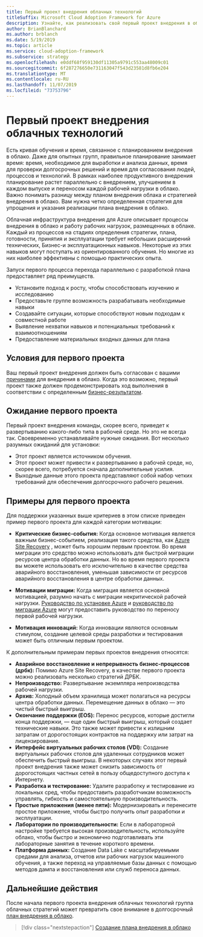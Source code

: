 ```yaml
---
title: Первый проект внедрения облачных технологий
titleSuffix: Microsoft Cloud Adoption Framework for Azure
description: Узнайте, как реализовать свой первый проект внедрения в облако.
author: BrianBlanchard
ms.author: brblanch
ms.date: 5/19/2019
ms.topic: article
ms.service: cloud-adoption-framework
ms.subservice: strategy
ms.openlocfilehash: e0ddf68f959130df11305a9791c553aa48009c01
ms.sourcegitcommit: 6f287276650e731163047f543d23581d8fb6e204
ms.translationtype: MT
ms.contentlocale: ru-RU
ms.lasthandoff: 11/07/2019
ms.locfileid: "73753796"
---
```

<!-- markdownlint-disable MD026 -->

# <a name="first-cloud-adoption-project"></a>Первый проект внедрения облачных технологий

Есть кривая обучения и время, связанное с планированием внедрения в облако. Даже для опытных групп, правильное планирование занимает время: время, необходимое для выработки и анализа данных, время для проверки долгосрочных решений и время для согласования людей, процессов и технологий. В рамках наиболее продуктивного внедрения планирование растет параллельно с внедрением, улучшением в каждом выпуске и переносом каждой рабочей нагрузки в облако. Важно понимать разницу между планом внедрения облака и стратегией внедрения в облако. Вам нужна четко определенная стратегия для упрощения и указания реализации плана внедрения в облако.

Облачная инфраструктура внедрения для Azure описывает процессы внедрения в облако и работу рабочих нагрузок, размещенных в облаке. Каждый из процессов на стадиях определения стратегии, плана, готовности, принятия и эксплуатации требует небольших расширений технических, Бизнес-и эксплуатационных навыков. Некоторые из этих навыков могут поступать из ориентированного обучения. Но многие из них наиболее эффективны с помощью практических опыта.

Запуск первого процесса перехода параллельно с разработкой плана предоставляет ряд преимуществ.

- Установите подход к росту, чтобы способствовать изучению и исследованию
- Предоставьте группе возможность разрабатывать необходимые навыки
- Создавайте ситуации, которые способствуют новым подходам к совместной работе
- Выявление нехватки навыков и потенциальных требований к взаимоотношениям
- Предоставление материальных входных данных для плана

## <a name="first-project-criteria"></a>Условия для первого проекта

Ваш первый проект внедрения должен быть согласован с вашими [причинами](./motivations.md) для внедрения в облако. Когда это возможно, первый проект также должен продемонстрировать ход выполнения в соответствии с определенным [бизнес-результатом](./business-outcomes/business-outcome-template.md).

## <a name="first-project-expectations"></a>Ожидание первого проекта

Первый проект внедрения команды, скорее всего, приведет к развертыванию какого-либо типа в рабочей среде. Но это не всегда так. Своевременно устанавливайте нужные ожидания. Вот несколько разумных ожиданий для установки:

- Этот проект является источником обучения.
- Этот проект может привести к развертыванию в рабочей среде, но, скорее всего, потребуется сначала дополнительные усилия.
- Выходные данные этого проекта представляют собой набор четких требований для обеспечения долгосрочного рабочего решения.

## <a name="first-project-examples"></a>Примеры для первого проекта

Для поддержки указанных выше критериев в этом списке приведен пример первого проекта для каждой категории мотивации:

- **Критические бизнес-события:** Когда основное мотивация является важным бизнес-событием, реализация такого средства, как [Azure Site Recovery](../migrate/azure-migration-guide/migrate.md?tabs=Tools#azure-site-recovery) , может быть хорошим первым проектом. Во время миграции это средство можно использовать для быстрой миграции ресурсов центра обработки данных. Но во время первого проекта вы можете использовать его исключительно в качестве средства аварийного восстановления, уменьшая зависимости от ресурсов аварийного восстановления в центре обработки данных.

- **Мотивации миграции:** Когда миграция является основной мотивацией, разумно начать с миграции некритической рабочей нагрузки. [Руководство по установке Azure](../ready/azure-setup-guide/index.md) и [руководство по миграции Azure](../migrate/azure-migration-guide/index.md) могут предоставить руководство по переносу первой рабочей нагрузки.

- **Мотивация инноваций:** Когда инновации являются основным стимулом, создание целевой среды разработки и тестирования может быть отличным первым проектом.

К дополнительным примерам первых проектов внедрения относятся:

- **Аварийное восстановление и непрерывность бизнес-процессов (дрбк):** Помимо Azure Site Recovery, в качестве первого проекта можно реализовать несколько стратегий ДРБК.
- **Непроизводство:** Развертывание экземпляра непроизводства рабочей нагрузки.
- **Архив:** Холодный объем хранилища может полагаться на ресурсы центра обработки данных. Перемещение данных в облако — это чистый быстрый выигрыш.
- **Окончание поддержки (EOS):** Перенос ресурсов, которые достигли конца поддержки, — еще один быстрый выигрыш, который создает технические навыки. Это также может привести к излишним затратам от дорогостоящих контрактов на поддержку или затрат на лицензирование.
- **Интерфейс виртуальных рабочих столов (VDI):** Создание виртуальных рабочих столов для удаленных сотрудников может обеспечить быстрый выигрыш. В некоторых случаях этот первый проект внедрения также может снизить зависимость от дорогостоящих частных сетей в пользу общедоступного доступа к Интернету.
- **Разработка и тестирование:** Удалите разработку и тестирование из локальных сред, чтобы предоставить разработчикам возможность управлять, гибкость и самостоятельную производительность.
- **Простые приложения (менее пяти):** Модернизировать и перенесите простое приложение, чтобы быстро получить опыт разработки и эксплуатации.
- **Лаборатории по производительности:** Если в лабораторной настройке требуется высокая производительность, используйте облако, чтобы быстро и экономично подготавливать эти лабораторные занятия в течение короткого времени.
- **Платформа данных:** Создание Data Lake с масштабируемыми средами для анализа, отчетов или рабочих нагрузок машинного обучения, а также переход на управляемые базы данных с помощью методов дампа и восстановления или служб переноса данных.

## <a name="next-steps"></a>Дальнейшие действия

После начала первого проекта внедрения облачных технологий группа облачных стратегий может превратить свое внимание в долгосрочный [план внедрения в облако](../plan/index.md).

> [!div class="nextstepaction"]
> [Создание плана внедрения в облако](../plan/index.md)

